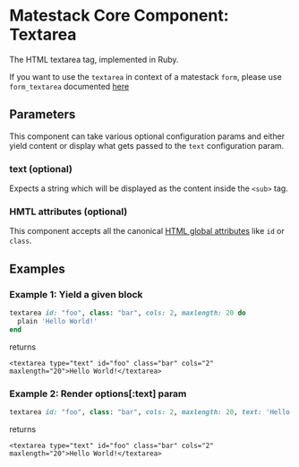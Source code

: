 # Matestack Core Component: Textarea

The HTML textarea tag, implemented in Ruby.

If you want to use the `textarea` in context of a matestack `form`, please use `form_textarea` documented [here](form.md)

## Parameters

This component can take various optional configuration params and either yield content or display what gets passed to the `text` configuration param.

### text \(optional\)

Expects a string which will be displayed as the content inside the `<sub>` tag.

### HMTL attributes \(optional\)

This component accepts all the canonical [HTML global attributes](https://www.w3schools.com/tags/ref_standardattributes.asp) like `id` or `class`.

## Examples

### Example 1: Yield a given block

```ruby
textarea id: "foo", class: "bar", cols: 2, maxlength: 20 do
  plain 'Hello World!'
end
```

returns

```markup
<textarea type="text" id="foo" class="bar" cols="2" maxlength="20">Hello World!</textarea>
```

### Example 2: Render options\[:text\] param

```ruby
textarea id: "foo", class: "bar", cols: 2, maxlength: 20, text: 'Hello World!'
```

returns

```markup
<textarea type="text" id="foo" class="bar" cols="2" maxlength="20">Hello World!</textarea>
```

